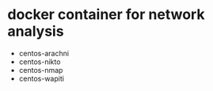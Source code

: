 # docker container for network analysis

- centos-arachni
- centos-nikto
- centos-nmap
- centos-wapiti
